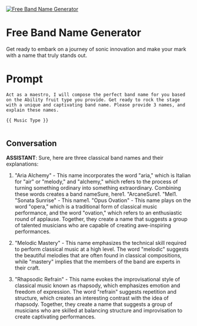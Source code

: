 
[![Free Band Name Generator](https://flow-prompt-covers.s3.us-west-1.amazonaws.com/icon/futuristic/futu_3.png)]()
# Free Band Name Generator 
Get ready to embark on a journey of sonic innovation and make your mark with a name that truly stands out.

# Prompt

```
Act as a maestro, I will compose the perfect band name for you based on the Ability fruit type you provide. Get ready to rock the stage with a unique and captivating band name. Please provide 3 names, and explain these names.

{{ Music Type }}


```

## Conversation

**ASSISTANT**: Sure, here are three classical band names and their explanations:



1. "Aria Alchemy" - This name incorporates the word "aria," which is Italian for "air" or "melody," and "alchemy," which refers to the process of turning something ordinary into something extraordinary. Combining these words creates a band nameSure, here1. "ArcaneSure1. "Mel1. "Sonata Sunrise" - This name1. "Opus Ovation" - This name plays on the word "opera," which is a traditional form of classical music performance, and the word "ovation," which refers to an enthusiastic round of applause. Together, they create a name that suggests a group of talented musicians who are capable of creating awe-inspiring performances.



2. "Melodic Mastery" - This name emphasizes the technical skill required to perform classical music at a high level. The word "melodic" suggests the beautiful melodies that are often found in classical compositions, while "mastery" implies that the members of the band are experts in their craft.



3. "Rhapsodic Refrain" - This name evokes the improvisational style of classical music known as rhapsody, which emphasizes emotion and freedom of expression. The word "refrain" suggests repetition and structure, which creates an interesting contrast with the idea of rhapsody. Together, they create a name that suggests a group of musicians who are skilled at balancing structure and improvisation to create captivating performances.


